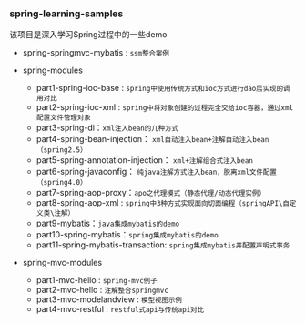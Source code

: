 ### spring-learning-samples

该项目是深入学习Spring过程中的一些demo
- spring-springmvc-mybatis : `ssm整合案例`
- spring-modules 
    - part1-spring-ioc-base : `spring中使用传统方式和ioc方式进行dao层实现的调用对比`
    - part2-spring-ioc-xml : `spring中将对象创建的过程完全交给ioc容器，通过xml配置文件管理对象`
    - part3-spring-di：`xml注入bean的几种方式`
    - part4-spring-bean-injection： `xml自动注入bean+注解自动注入bean（spring2.5）`
    - part5-spring-annotation-injection： `xml+注解组合式注入bean`
    - part6-spring-javaconfig： `纯java注解方式注入bean，脱离xml文件配置（spring4.0）`
    - part7-spring-aop-proxy：`apo之代理模式（静态代理/动态代理实例）`
    - part8-spring-aop-xml : `spring中3种方式实现面向切面编程（springAPI\自定义类\注解）`
    - part9-mybatis：`java集成mybatis的demo`
    - part10-spring-mybatis：`spring集成mybatis的demo`
    - part11-spring-mybatis-transaction: `spring集成mybatis并配置声明式事务`
    
- spring-mvc-modules 
    - part1-mvc-hello : `spring-mvc例子`
    - part2-mvc-hello : `注解整合springmvc`
    - part3-mvc-modelandview : `模型视图示例`
    - part4-mvc-restful : `restful式api与传统api对比`